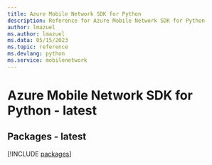 ```yaml
---
title: Azure Mobile Network SDK for Python
description: Reference for Azure Mobile Network SDK for Python
author: lmazuel
ms.author: lmazuel
ms.data: 05/15/2023
ms.topic: reference
ms.devlang: python
ms.service: mobilenetwork
---
```

# Azure Mobile Network SDK for Python - latest
## Packages - latest
[!INCLUDE [packages](mobile-network-index.md)]